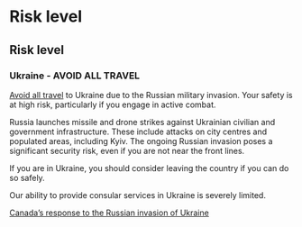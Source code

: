 # Risk level

## Risk level

### Ukraine - AVOID ALL TRAVEL

[Avoid all travel](#levels "Risk Levels") to Ukraine due to the Russian military invasion. Your safety is at high risk, particularly if you engage in active combat.

Russia launches missile and drone strikes against Ukrainian civilian and government infrastructure. These include attacks on city centres and populated areas, including Kyiv. The ongoing Russian invasion poses a significant security risk, even if you are not near the front lines.

If you are in Ukraine, you should consider leaving the country if you can do so safely.

Our ability to provide consular services in Ukraine is severely limited.

[Canada’s response to the Russian invasion of Ukraine](https://www.international.gc.ca/world-monde/issues_development-enjeux_developpement/response_conflict-reponse_conflits/crisis-crises/ukraine.aspx?lang=eng)
